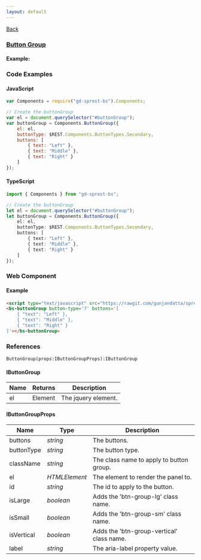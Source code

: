 ```yaml
---
layout: default
---
```

<div class="page-info" markdown="1">

[Back](/bs)

</div>

### [Button Group](https://getbootstrap.com/docs/4.1/components/button-group)

#### Example:

<div id="buttonGroup"></div>

### Code Examples

#### JavaScript
```js
var Components = require("gd-sprest-bs").Components;

// Create the buttonGroup
var el = document.querySelector("#buttonGroup");
var buttonGroup = Components.ButtonGroup({
    el: el,
    buttonType: $REST.Components.ButtonTypes.Secondary,
    buttons: [
        { text: "Left" },
        { text: "Middle" },
        { text: "Right" }
    ]
});
```
#### TypeScript
```ts
import { Components } from "gd-sprest-bs";

// Create the buttonGroup
let el = document.querySelector("#buttonGroup");
let buttonGroup = Components.ButtonGroup({
    el: el,
    buttonType: $REST.Components.ButtonTypes.Secondary,
    buttons: [
        { text: "Left" },
        { text: "Middle" },
        { text: "Right" }
    ]
});
```

### Web Component

#### Example

```html
<script type="text/javascript" src="https://rawgit.com/gunjandatta/sprest-bs/master/wc/dist/gd-sprest-bs.js"></script>
<bs-buttonGroup button-type='7' buttons='[
    { "text": "Left" },
    { "text": "Middle" },
    { "text": "Right" }
]'></bs-buttonGroup>
```

<bs-buttonGroup button-type='7' buttons='[
    { "text": "Left" },
    { "text": "Middle" },
    { "text": "Right" }
]'></bs-buttonGroup>

### References

```
ButtonGroup(props:IButtonGroupProps):IButtonGroup
```

#### IButtonGroup

| Name | Returns | Description |
| --- | --- | --- |
| el | Element | The jquery element. |

#### IButtonGroupProps

| Name | Type | Description |
| --- | --- | --- |
| buttons | _string_ | The buttons. |
| buttonType | _string_ | The button type. |
| className | _string_ | The class name to apply to button group. |
| el | _HTMLElement_ | The element to render the panel to. |
| id | _string_ | The id to apply to the button.
| isLarge | _boolean_ | Adds the 'btn-group-lg' class name. |
| isSmall | _boolean_ | Adds the 'btn-group-sm' class name. |
| isVertical | _boolean_ | Adds the 'btn-group-vertical' class name. |
| label | _string_ | The aria-label property value. |

<script src="https://rawgit.com/gunjandatta/sprest-bs/master/wc/dist/gd-sprest-bs.js"></script>
<script type="text/javascript">
    // Wait for the window to be loaded
    window.addEventListener("load", function() {
        // See if a buttonGroup exists
        var buttonGroup = document.querySelector("#buttonGroup");
        if(buttonGroup) {
            // Render the buttonGroup
            $REST.Components.ButtonGroup({
                el: buttonGroup,
                buttonType: $REST.Components.ButtonTypes.Secondary,
                buttons: [
                    { text: "Left" },
                    { text: "Middle" },
                    { text: "Right" }
                ]
            });
        }
    });
</script>